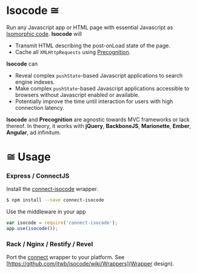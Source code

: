 # Isocode ≅

Run any Javascript app or HTML page with essential Javascript as [Isomorphic code](http://nerds.airbnb.com/isomorphic-javascript-future-web-apps/). **Isocode** will

* Transmit HTML describing the post-onLoad state of the page.
* Cache all `XMLHttpRequests` using [Precognition](https://github.com/jtwb/precognition).

**Isocode** can

* Reveal complex `pushState`-based Javascript applications to search engine indexes.
* Make complex `pushState`-based Javascript applications accessible to browsers without Javascript enabled or available.
* Potentially improve the time until interaction for users with high connection latency.

**Isocode** and **Precognition** are agnostic towards MVC frameworks or lack thereof. In theory, it works with **jQuery**, **BackboneJS**, **Marionette**, **Ember**, **Angular**, ad infinitum.

# ≅ Usage

### Express / ConnectJS

Install the [connect-isocode](https://github.com/jtwb/connect-isocode) wrapper.

```bash
$ npm install --save connect-isocode
```

Use the middleware in your app

```javascript
var isocode = require('connect-isocode');
app.use(isocode());
```

### Rack / Nginx / Restify / Revel

Port the [connect](https://github.com/jtwb/connect-isocode) wrapper to your platform. See [https://github.com/jtwb/isocode/wiki/Wrappers](Wrapper design).


